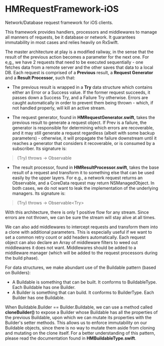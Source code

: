 # HMRequestFramework-iOS
Network/Database request framework for iOS clients.

This framework provides handlers, processors and middlewares to manage all manners of requests, be it database or network. It guarantees immutability in most cases and relies heavily on RxSwift.

The master architecture at play is a modified railway, in the sense that the result of the previous action becomes a parameter for the next one. For e,g,, we have 2 requests that need to be executed sequentially - one fetches data from a remote server and the other saves that data to a local DB. Each request is comprised of a **Previous** result, a **Request Generator** and a **Result Processor**, such that:

- The previous result is wrapped in a **Try** data structure which contains either an Error or a Success value. If the former request succeeds, it passes down a Success Try, and a Failure Try otherwise. Errors are caught automatically in order to prevent them being thrown - which, if not handled properly, will kill an active stream.

- The request generator, found in **HMRequestGenerator.swift**, takes the previous result to generate a request object. If Prev is a failure, the generator is responsible for determining which errors are recoverable, and it may still generate a request regardless (albeit with some backup parameters) - otherwise, it will propagate the failure downstream until it reaches a generator that considers it recoverable, or is consumed by a subscriber. Its signature is:

> (Try<Prev>) throws -> Observable<Req>

- The result processor, found in **HMResultProcessor.swift**, takes the base result of a request and transform it to something else that can be used easily by the upper layers. For e.g., a network request returns an Observable<Data>, and a CoreData request may return NSManagedObject. In both cases, we do not want to leak the implementation of the underlying managers. Its signature is:

> (Try<Val1>) throws -> Observable<Try<Val2>>

With this architecture, there is only 1 positive flow for any stream. Since errors are not thrown, we can be sure the stream will stay alive at all times.

We can also add middlewares to intercept requests and transform them into a clone with additional parameters. This is especially useful if we want to set a common retry count or add headers automatically. Each request object can also declare an Array of middleware filters to weed out middlewares it does not want. Middlewares should be added to a middleware manager (which will be added to the request processors during the build phase).

For data structures, we make abundant use of the Buildable pattern (based on Builders):

- A Buildable is something that can be built. It conforms to BuildableType. Each Buildable has one Builder.
- A Builder is something that can build. It conforms to BuilderType. Each Builder has one Buildable.

When Buildable.Builder == Builder.Buildable, we can use a method called **cloneBuilder()** to expose a Builder whose Buildable has all the properties of the previous Buildable, upon which we can mutate its properties with the Builder's setter methods. This allows us to enforce immutability on our Buildable objects, since there is no way to mutate them aside from cloning and mutating on the clone itself. For a better understanding of this pattern, please read the documentation found in **HMBuildableType.swift**.

